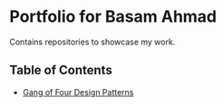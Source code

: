 # Portfolio for Basam Ahmad

Contains repositories to showcase my work.

## Table of Contents

* [Gang of Four Design Patterns](/Gang-of-Four-Design-Patterns/)
